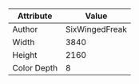 # 
| Attribute | Value |
| ---  | ---     |
| Author | SixWingedFreak |
| Width | 3840 |
| Height | 2160 |
| Color Depth | 8 |

